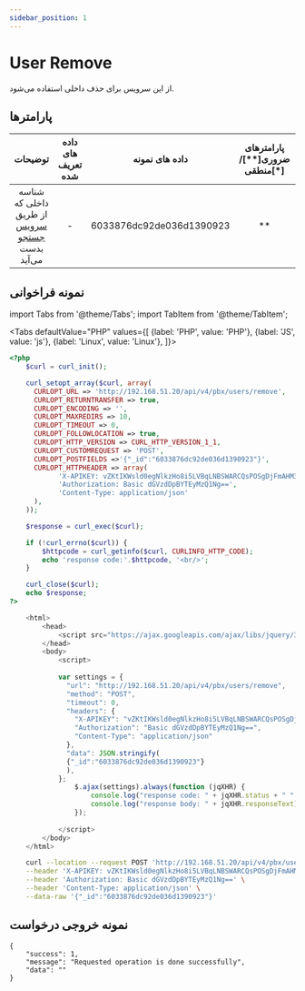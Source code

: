 ```yaml
---
sidebar_position: 1
---
```

# User Remove

از این سرویس برای حذف داخلی استفاده می‌شود.

## پارامتر‌ها
|                    توضیحات                    | داده های تعریف شده |      داده های نمونه      | پارامترهای ضروری[**]/منطقی[*] | پارامترها |
|:---------------------------------------------:|:------------------:|:------------------------:|:----------------------:|:---------:|
| شناسه داخلی که از طریق [سرویس جستجو](/docs/developers/api/SimotelAPI/v4/users/users_search) بدست می‌آید |          -         | 6033876dc92de036d1390923 |            **           |    id_    |


## نمونه فراخوانی

import Tabs from '@theme/Tabs';
import TabItem from '@theme/TabItem';

<Tabs
    defaultValue="PHP"
    values={[
        {label: 'PHP', value: 'PHP'},
        {label: 'JS', value: 'js'},
		{label: 'Linux', value: 'Linux'},
    ]}>
<TabItem value="PHP"  >

```php
<?php
	$curl = curl_init();

	curl_setopt_array($curl, array(
	  CURLOPT_URL => 'http://192.168.51.20/api/v4/pbx/users/remove',
	  CURLOPT_RETURNTRANSFER => true,
	  CURLOPT_ENCODING => '',
	  CURLOPT_MAXREDIRS => 10,
	  CURLOPT_TIMEOUT => 0,
	  CURLOPT_FOLLOWLOCATION => true,
	  CURLOPT_HTTP_VERSION => CURL_HTTP_VERSION_1_1,
	  CURLOPT_CUSTOMREQUEST => 'POST',
	  CURLOPT_POSTFIELDS =>'{"_id":"6033876dc92de036d1390923"}',
	  CURLOPT_HTTPHEADER => array(
			'X-APIKEY: vZKtIKWsld0egNlkzHo8i5LVBqLNBSWARCQsPOSgDjFmAHM3tG',
			'Authorization: Basic dGVzdDpBYTEyMzQ1Ng==',
			'Content-Type: application/json'
	  ),
	));

	$response = curl_exec($curl);

	if (!curl_errno($curl)) {
		$httpcode = curl_getinfo($curl, CURLINFO_HTTP_CODE);
		echo 'response code:'.$httpcode, '<br/>';
	}

	curl_close($curl);
	echo $response;
?>
```

</TabItem>
<TabItem value="js">

```js
	<html>
		<head>
			<script src="https://ajax.googleapis.com/ajax/libs/jquery/3.5.1/jquery.min.js"></script>
		</head>
		<body>
			<script>
			
			var settings = {
			  "url": "http://192.168.51.20/api/v4/pbx/users/remove",
			  "method": "POST",
			  "timeout": 0,
			  "headers": {
				"X-APIKEY": "vZKtIKWsld0egNlkzHo8i5LVBqLNBSWARCQsPOSgDjFmAHM3tG",
				"Authorization": "Basic dGVzdDpBYTEyMzQ1Ng==",
				"Content-Type": "application/json"
			  },
			  "data": JSON.stringify(
			  {"_id":"6033876dc92de036d1390923"}
			  ),
			};
				$.ajax(settings).always(function (jqXHR) {
					console.log("response code: " + jqXHR.status + " " + jqXHR.statusText);
					console.log("response body: " + jqXHR.responseText);
				});
				
			</script>
		</body>
	</html>
```	

</TabItem>
<TabItem value="Linux">

```bash
	curl --location --request POST 'http://192.168.51.20/api/v4/pbx/users/remove' \
	--header 'X-APIKEY: vZKtIKWsld0egNlkzHo8i5LVBqLNBSWARCQsPOSgDjFmAHM3tG' \
	--header 'Authorization: Basic dGVzdDpBYTEyMzQ1Ng==' \
	--header 'Content-Type: application/json' \
	--data-raw '{"_id":"6033876dc92de036d1390923"}'

```
</TabItem>
</Tabs>

## نمونه خروجی درخواست

```shell
{
    "success": 1,
    "message": "Requested operation is done successfully",
    "data": ""
}
```